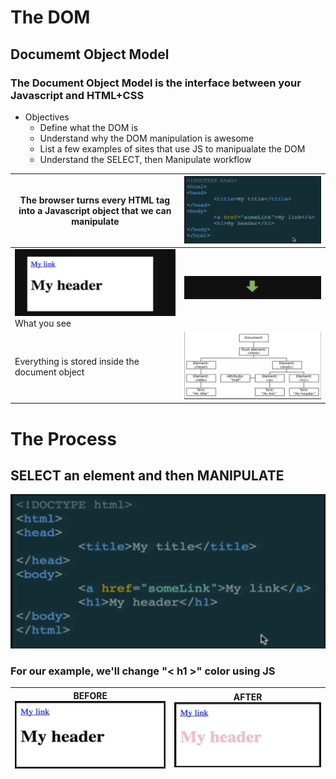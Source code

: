 # The DOM
## Documemt Object Model
### The Document Object Model is the interface between your Javascript and HTML+CSS

* Objectives
  * Define what the DOM is 
  * Understand why the DOM manipulation is awesome
  * List a few examples of sites that use JS to manipualate the DOM
  * Understand the SELECT, then Manipulate workflow

The browser turns every HTML tag into a Javascript object that we can manipulate |![Image of HTML](../01_intro_dom/images/html.png)
-------------------------------------------------------------------------------- | -----------------------------------------------
![Image of What we see](../01_intro_dom/images/see.png) What you see | ![Image of Arrow](../01_intro_dom/images/arrow.png)
Everything is stored inside the document object | ![Image of DOM Chart](../01_intro_dom/images/dom1.png)

# The Process
## SELECT an element and then MANIPULATE
![Image of HTML](../01_intro_dom/images/html.png)
### For our example, we'll change "< h1 >" color using JS

BEFORE![Image of What we see before](../01_intro_dom/images/before.png) | AFTER ![Image of what you see after JS changes](../01_intro_dom/images/after.png)
------------------------------------------------------------------- | ---------------------------------------------------------------------------------